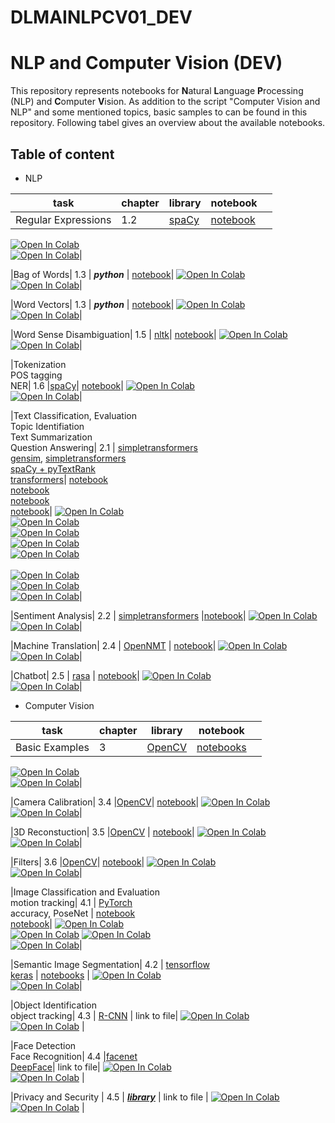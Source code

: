 # DLMAINLPCV01_DEV
NLP and Computer Vision (DEV)
===

This repository represents notebooks for **N**atural **L**anguage **P**rocessing (NLP) and **C**omputer **V**ision.
As addition to the script  "Computer Vision and NLP" and some mentioned topics, basic samples to can be found in this repository. Following tabel gives an overview about the available notebooks.

Table of content
---
* NLP

|task | chapter |  library | notebook|     |
|-----|---------|----------|---------|-----|
|Regular Expressions| 1.2 | [spaCy](https://spacy.io/)| [notebook](notebooks/nlp_1-2_regexp.ipynb)| 
[![Open In Colab](https://colab.research.google.com/assets/colab-badge.svg)](https://colab.research.google.com/drive/1xJE2Y87xxYB8injwcIOovAq2JqclgkLU?usp=sharing) <br> 
[![Open In Colab](https://colab.research.google.com/assets/colab-badge.svg)](https://colab.research.google.com/github/iubh/DLMAINLPCV01_DEV/blob/master/notebooks/nlp_1-2_regexp.ipynb)|

|Bag of Words| 1.3 | ***python*** | [notebook](notebooks/nlp_1-3_bag_of_words.ipynb)| 
[![Open In Colab](https://colab.research.google.com/assets/colab-badge.svg)](https://colab.research.google.com/drive/1C6ywUbTmqKCGgR7mg66Sn546FGS7zpQ-?usp=sharing) <br> 
[![Open In Colab](https://colab.research.google.com/assets/colab-badge.svg)](https://colab.research.google.com/github/iubh/DLMAINLPCV01_DEV/blob/master/notebooks/nlp_1-3_bag_of_words.ipynb)|

|Word Vectors| 1.3 | ***python*** | [notebook](notebooks/nlp_1-3_word_vectors.ipynb)| 
[![Open In Colab](https://colab.research.google.com/assets/colab-badge.svg)](https://colab.research.google.com/drive/17p6Su5N0PPdqDb60RBigk98mKIt0TwhH?usp=sharing) <br> 
[![Open In Colab](https://colab.research.google.com/assets/colab-badge.svg)](https://colab.research.google.com/github/iubh/DLMAINLPCV01_DEV/blob/master/notebooks/nlp_1-3_word_vectors.ipynb)|

|Word Sense Disambiguation| 1.5 | [nltk](https://www.nltk.org/)| [notebook](notebooks/nlp_1-5_word_sense_disambiguation.ipynb)| 
[![Open In Colab](https://colab.research.google.com/assets/colab-badge.svg)](https://colab.research.google.com/drive/1d-mtm2hpSY0gA-NmVROStmcdJECOxLW0?usp=sharing) <br> 
[![Open In Colab](https://colab.research.google.com/assets/colab-badge.svg)](https://colab.research.google.com/github/iubh/DLMAINLPCV01_DEV/blob/master/notebooks/nlp_1-5_word_sense_disambiguation.ipynb)|

|Tokenization <br> POS tagging <br> NER| 1.6 |[spaCy](https://spacy.io/)| [notebook](notebooks/nlp_1-6_spacy.ipynb)| 
[![Open In Colab](https://colab.research.google.com/assets/colab-badge.svg)](https://colab.research.google.com/drive/1YVEkTE4G9s5gMGNbdwVXz76BRGDx3UDV?usp=sharing) <br> 
[![Open In Colab](https://colab.research.google.com/assets/colab-badge.svg)](https://colab.research.google.com/github/iubh/DLMAINLPCV01_DEV/blob/master/notebooks/nlp_1-6_spacy.ipynb)|

|Text Classification, Evaluation <br> Topic Identifiation <br> Text Summarization <br> Question Answering| 2.1  | [simpletransformers](https://simpletransformers.ai/) <br>[gensim](https://radimrehurek.com/gensim/index.html), [simpletransformers](https://simpletransformers.ai/) <br> [spaCy + pyTextRank](https://spacy.io/universe/project/spacy-pytextrank#gatsby-noscript) <br>  [transformers](https://github.com/huggingface/transformers)| [notebook](notebooks/nlp_2-1_Text_Classification.ipynb) <br> [notebook](notebooks/nlp_2-1_topic_identification.ipynb) <br> [notebook](notebooks/nlp_2-1_text_summarizaion_spaCy.ipynb) <br> [notebook](notebooks/nlp_2-1_question_answering.ipynb)| 
[![Open In Colab](https://colab.research.google.com/assets/colab-badge.svg)](https://colab.research.google.com/drive/1rsLbiU8teWh06ayRFBw8CH3saI9TIQ5r?usp=sharing) <br>
[![Open In Colab](https://colab.research.google.com/assets/colab-badge.svg)](https://colab.research.google.com/github/iubh/DLMAINLPCV01_DEV/blob/master/notebooks/nlp_2-1_Text_Classification.ipynb) <br> 
[![Open In Colab](https://colab.research.google.com/assets/colab-badge.svg)](https://colab.research.google.com/drive/1slo4WbOitq6r9BdaynwdwMy2-VCtncqz?usp=sharing) <br> 
[![Open In Colab](https://colab.research.google.com/assets/colab-badge.svg)](https://colab.research.google.com/github/iubh/DLMAINLPCV01_DEV/blob/master/notebooks/nlp_2-1_topic_identification.ipynb) <br> 
[![Open In Colab](https://colab.research.google.com/assets/colab-badge.svg)](https://colab.research.google.com/drive/1V3jWZdNH4qmJkfFiS6HL-AerAoqNpSF1?usp=sharing) <br>  
[![Open In Colab](https://colab.research.google.com/assets/colab-badge.svg)](https://colab.research.google.com/github/iubh/DLMAINLPCV01_DEV/blob/master/notebooks/nlp_2-1_text_summarizaion_spaCy.ipynb) <br> 
[![Open In Colab](https://colab.research.google.com/assets/colab-badge.svg)](https://colab.research.google.com/drive/1cJEQUeMSZL4Y0fxsCzxuNbSxRyDwr2sM?usp=sharing) <br> 
[![Open In Colab](https://colab.research.google.com/assets/colab-badge.svg)](https://colab.research.google.com/github/iubh/DLMAINLPCV01_DEV/blob/master/notebooks/nlp_2-1_question_answering.ipynb)|

|Sentiment Analysis| 2.2 | [simpletransformers](https://simpletransformers.ai/) |[notebook](notebooks/nlp_2-2_sentiment_analysis.ipynb)| 
[![Open In Colab](https://colab.research.google.com/assets/colab-badge.svg)](https://colab.research.google.com/drive/16f9lUZAoLBZkgJG4oRzsoGVNqNms1f4C?usp=sharing) <br> 
[![Open In Colab](https://colab.research.google.com/assets/colab-badge.svg)](https://colab.research.google.com/github/iubh/DLMAINLPCV01_DEV/blob/master/notebooks/nlp_2-2_sentiment_analysis.ipynb)|

|Machine Translation| 2.4 | [OpenNMT](https://opennmt.net/) | [notebook](notebooks/nlp_2-4_machine_translation.ipynb)| 
[![Open In Colab](https://colab.research.google.com/assets/colab-badge.svg)](https://colab.research.google.com/drive/1GP6JrHQPk3ALSak2hCl6AoyQjtUUtpQi?usp=sharing) <br> 
[![Open In Colab](https://colab.research.google.com/assets/colab-badge.svg)](https://colab.research.google.com/github/iubh/DLMAINLPCV01_DEV/blob/master/notebooks/nlp_2-4_machine_translation.ipynb)|

|Chatbot| 2.5 | [rasa](https://github.com/RasaHQ/rasa-demo) | [notebook](notebooks/nlp_2-5_chatbot_RASA.ipynb)| 
[![Open In Colab](https://colab.research.google.com/assets/colab-badge.svg)](https://colab.research.google.com/drive/1Ss6MMJjdnNp4OeJgRR-Ij974uRgFXLJH?usp=sharing) <br> 
[![Open In Colab](https://colab.research.google.com/assets/colab-badge.svg)](https://colab.research.google.com/github/iubh/DLMAINLPCV01_DEV/blob/master/notebooks/nlp_2-5_chatbot_RASA.ipynb)|

* Computer Vision


|task | chapter |  library | notebook|     |
|-----|---------|----------|---------|-----|
|Basic Examples| 3 | [OpenCV](https://opencv.org/)| [notebooks](notebooks/cv_basic_commands.ipynb)| 
[![Open In Colab](https://colab.research.google.com/assets/colab-badge.svg)](https://colab.research.google.com/drive/1ItoJfGH4nBWyZZ8sprArej9yG3wYd9y2?usp=sharing) <br> 
[![Open In Colab](https://colab.research.google.com/assets/colab-badge.svg)](https://colab.research.google.com/github/iubh/DLMAINLPCV01_DEV/blob/master/notebooks/cv_basic_commands.ipynb)|

|Camera Calibration| 3.4 |[OpenCV](https://opencv.org/)| [notebook](notebooks/cv_3-4__camera_calibration.ipynb)| 
[![Open In Colab](https://colab.research.google.com/assets/colab-badge.svg)](https://colab.research.google.com/drive/1pKd4HptFHu1v87jkonqeCRM9nNmbiPpU?usp=sharing)<br> 
[![Open In Colab](https://colab.research.google.com/assets/colab-badge.svg)](https://colab.research.google.com/github/iubh/DLMAINLPCV01_DEV/blob/master/notebooks/cv_3-4__camera_calibration.ipynb)|

|3D Reconstuction| 3.5 |[OpenCV](https://opencv.org/) | [notebook](notebooks/cv_3-5_3D_reconstruction.ipynb)| 
[![Open In Colab](https://colab.research.google.com/assets/colab-badge.svg)](https://colab.research.google.com/drive/1ukGKzoTOITXs9gH3df2nyBytxW2jNkgZ?usp=sharing) <br> 
[![Open In Colab](https://colab.research.google.com/assets/colab-badge.svg)](https://colab.research.google.com/github/iubh/DLMAINLPCV01_DEV/blob/master/notebooks/cv_3-5_3D_reconstruction.ipynb)|

|Filters| 3.6 |[OpenCV](https://opencv.org/)| [notebook](notebooks/cv_3-6_convolution_filters_OpenCV.ipynb)| 
[![Open In Colab](https://colab.research.google.com/assets/colab-badge.svg)](https://colab.research.google.com/drive/1ofeRCrlY76Ef4wObfdrJe3_LxtSB51nf?usp=sharing) <br> 
[![Open In Colab](https://colab.research.google.com/assets/colab-badge.svg)](https://colab.research.google.com/github/iubh/DLMAINLPCV01_DEV/blob/master/notebooks/cv_3-6_convolution_filters_OpenCV.ipynb)|

|Image Classification and Evaluation <br> motion tracking| 4.1  | [PyTorch](https://github.com/pytorch/pytorch) <br> accuracy, PoseNet | 
[notebook](notebooks/cv_4-1_image_classification_start.ipynb) <br> 
[notebook](notebooks/*.ipynb)| 
[![Open In Colab](https://colab.research.google.com/assets/colab-badge.svg)](https://colab.research.google.com/drive/1Gx8esxfcOpzyEWaCg6b5QPCuwdXJlDAB?usp=sharing) </br>
[![Open In Colab](https://colab.research.google.com/assets/colab-badge.svg)](https://colab.research.google.com/github/iubh/DLMAINLPCV01_DEV/blob/master/notebooks/cv_4-1_image_classification_start.ipynb)
[![Open In Colab](https://colab.research.google.com/assets/colab-badge.svg)]() </br> 
[![Open In Colab](https://colab.research.google.com/assets/colab-badge.svg)]()|

|Semantic Image Segmentation| 4.2 | [tensorflow](https://www.tensorflow.org/)<br>[keras](https://keras.io/) | [notebooks](notebooks/cv_4-2_semantic_image_segmentation.ipynb) | 
[![Open In Colab](https://colab.research.google.com/assets/colab-badge.svg)](https://colab.research.google.com/drive/1eZfhZ6SNwHJTOZ0Vt81hYuyMxfvkNmNp?usp=sharing) <br> 
[![Open In Colab](https://colab.research.google.com/assets/colab-badge.svg)](https://colab.research.google.com/github/iubh/DLMAINLPCV01_DEV/blob/master/notebooks/cv_4-2_semantic_image_segmentation.ipynb)|

|Object Identification <br> object tracking| 4.3 | [R-CNN]() | link to file| 
[![Open In Colab](https://colab.research.google.com/assets/colab-badge.svg)]() <br> 
[![Open In Colab](https://colab.research.google.com/assets/colab-badge.svg)]() |

|Face Detection <br> Face Recognition| 4.4 |[facenet]() <br> [DeepFace]()| link to file| 
[![Open In Colab](https://colab.research.google.com/assets/colab-badge.svg)]() <br> 
[![Open In Colab](https://colab.research.google.com/assets/colab-badge.svg)]() |

|Privacy and Security | 4.5 | [***library***]() | link to file | 
[![Open In Colab](https://colab.research.google.com/assets/colab-badge.svg)]()<br> 
[![Open In Colab](https://colab.research.google.com/assets/colab-badge.svg)]() |
